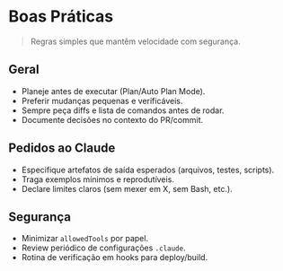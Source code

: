# Boas Práticas

> Regras simples que mantêm velocidade com segurança.

## Geral
- Planeje antes de executar (Plan/Auto Plan Mode).
- Preferir mudanças pequenas e verificáveis.
- Sempre peça diffs e lista de comandos antes de rodar.
- Documente decisões no contexto do PR/commit.

## Pedidos ao Claude
- Especifique artefatos de saída esperados (arquivos, testes, scripts).
- Traga exemplos mínimos e reprodutíveis.
- Declare limites claros (sem mexer em X, sem Bash, etc.).

## Segurança
- Minimizar `allowedTools` por papel.
- Review periódico de configurações `.claude`.
- Rotina de verificação em hooks para deploy/build.
